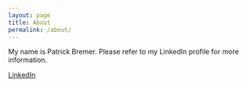 ```yaml
---
layout: page
title: About
permalink: /about/
---
```


My name is Patrick Bremer. Please refer to my LinkedIn profile for more information.

[LinkedIn](www.linkedin.com/in/patrick-bremer-1b358a124)
